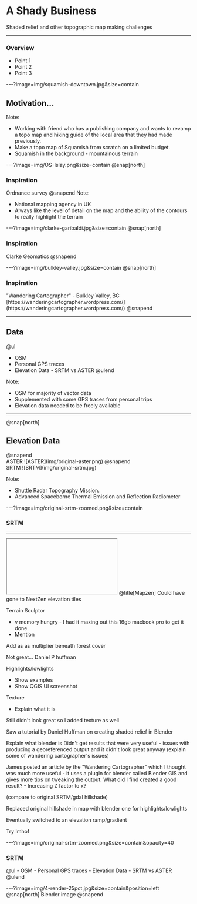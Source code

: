 # A Shady Business

Shaded relief and other topographic map making challenges

---

### Overview

- Point 1
- Point 2
- Point 3

---?image=img/squamish-downtown.jpg&size=contain
## Motivation...
Note:
 - Working with friend who has a publishing company and wants to revamp a topo map and hiking guide of the local area that they had made previously.
 - Make a topo map of Squamish from scratch on a limited budget.
 - Squamish in the background - mountainous terrain

---?image=img/OS-Islay.png&size=contain
@snap[north]
### Inspiration
Ordnance survey
@snapend
Note:
- National mapping agency in UK
- Always like the level of detail on the map and the ability of the contours to really highlight the terrain

---?image=img/clarke-garibaldi.jpg&size=contain
@snap[north]
<h3>Inspiration</h3>
Clarke Geomatics
@snapend

---?image=img/bulkley-valley.jpg&size=contain
@snap[north]
<h3>Inspiration</h3>
"Wandering Cartographer" - Bulkley Valley, BC
[https://wanderingcartographer.wordpress.com/](https://wanderingcartographer.wordpress.com/)
@snapend

---

## Data
@ul
- OSM
- Personal GPS traces
- Elevation Data - SRTM vs ASTER
@ulend

Note:
- OSM for majority of vector data
- Supplemented with some GPS traces from personal trips
- Elevation data needed to be freely available
---

@snap[north]
<h2>Elevation Data</h2>
@snapend

<div class="left">
ASTER
![ASTER](img/original-aster.png)
@snapend
</div>

<div class="right">
SRTM
![SRTM](img/original-srtm.jpg)
</div>

Note:
- Shuttle Radar Topography Mission.
- Advanced Spaceborne Thermal Emission and Reflection Radiometer

---?image=img/original-srtm-zoomed.png&size=contain
### SRTM

---

<iframe class="stretch" data-src="https://mapzen.com/documentation/terrain-tiles/"></iframe>
@title[Mapzen]
Could have gone to
NextZen elevation tiles

Terrain Sculptor
- v memory hungry - I had it maxing out this 16gb macbook pro to get it done.
- Mention

Add as as multiplier beneath forest cover

Not great... Daniel P huffman

Highlights/lowlights
- Show examples
- Show QGIS UI screenshot

Texture
- Explain what it is

Still didn't look great so I added texture as well

Saw a tutorial by Daniel Huffman on creating shaded relief in Blender

Explain what blender is
Didn't get results that were very useful - issues with producing a georeferenced output and it didn't look great anyway (explain some of wandering cartographer's issues)

James posted an article by the "Wandering Cartographer" which I thought was much more useful - it uses a plugin for blender called Blender GIS and gives more tips on tweaking the output.
What did I find created a good result? - Increasing Z factor to x?

(compare to original SRTM/gdal hillshade)

Replaced original hillshade in map with blender one for highlights/lowlights

Eventually switched to an elevation ramp/gradient

Try Imhof



---?image=img/original-srtm-zoomed.png&size=contain&opacity=40
<h3>SRTM</h3>
@ul
- OSM
- Personal GPS traces
- Elevation Data - SRTM vs ASTER
@ulend

---?image=img/4-render-25pct.jpg&size=contain&position=left
@snap[north]
Blender image
@snapend
